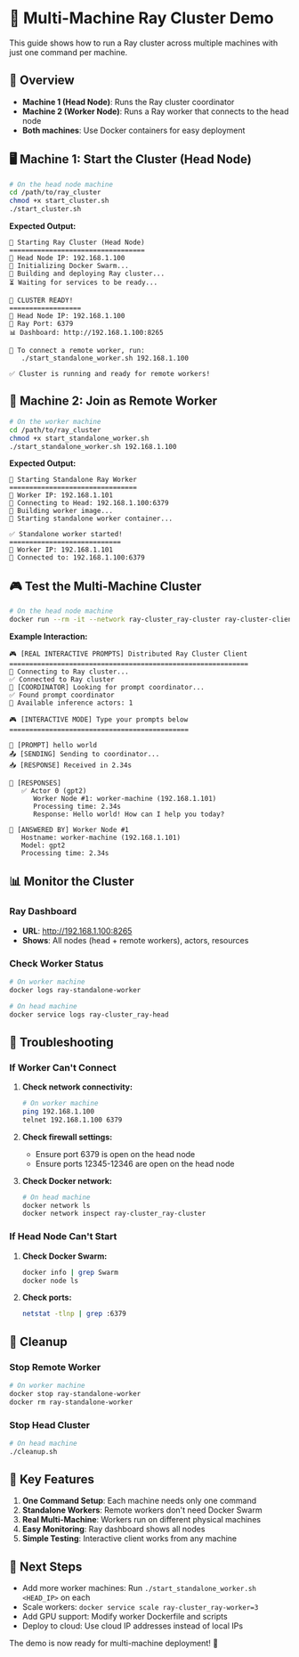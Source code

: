 # 🚀 Multi-Machine Ray Cluster Demo

This guide shows how to run a Ray cluster across multiple machines with just one command per machine.

## 🎯 Overview

- **Machine 1 (Head Node)**: Runs the Ray cluster coordinator
- **Machine 2 (Worker Node)**: Runs a Ray worker that connects to the head node
- **Both machines**: Use Docker containers for easy deployment

## 🖥️ Machine 1: Start the Cluster (Head Node)

```bash
# On the head node machine
cd /path/to/ray_cluster
chmod +x start_cluster.sh
./start_cluster.sh
```

**Expected Output:**
```
🚀 Starting Ray Cluster (Head Node)
==================================
📍 Head Node IP: 192.168.1.100
🔧 Initializing Docker Swarm...
🔨 Building and deploying Ray cluster...
⏳ Waiting for services to be ready...

🎯 CLUSTER READY!
==================
📍 Head Node IP: 192.168.1.100
🔌 Ray Port: 6379
📊 Dashboard: http://192.168.1.100:8265

🔗 To connect a remote worker, run:
   ./start_standalone_worker.sh 192.168.1.100

✅ Cluster is running and ready for remote workers!
```

## 🤖 Machine 2: Join as Remote Worker

```bash
# On the worker machine
cd /path/to/ray_cluster
chmod +x start_standalone_worker.sh
./start_standalone_worker.sh 192.168.1.100
```

**Expected Output:**
```
🤖 Starting Standalone Ray Worker
================================
📍 Worker IP: 192.168.1.101
🔗 Connecting to Head: 192.168.1.100:6379
🔨 Building worker image...
🚀 Starting standalone worker container...

✅ Standalone worker started!
============================
📍 Worker IP: 192.168.1.101
🔗 Connected to: 192.168.1.100:6379
```

## 🎮 Test the Multi-Machine Cluster

```bash
# On the head node machine
docker run --rm -it --network ray-cluster_ray-cluster ray-cluster-client:latest
```

**Example Interaction:**
```
🎮 [REAL INTERACTIVE PROMPTS] Distributed Ray Cluster Client
============================================================
🔗 Connecting to Ray cluster...
✅ Connected to Ray cluster
🎯 [COORDINATOR] Looking for prompt coordinator...
✅ Found prompt coordinator
🤖 Available inference actors: 1

🎮 [INTERACTIVE MODE] Type your prompts below
=============================================

🤖 [PROMPT] hello world
📤 [SENDING] Sending to coordinator...
📥 [RESPONSE] Received in 2.34s

💬 [RESPONSES]
   ✅ Actor 0 (gpt2)
      Worker Node #1: worker-machine (192.168.1.101)
      Processing time: 2.34s
      Response: Hello world! How can I help you today?

🎯 [ANSWERED BY] Worker Node #1
   Hostname: worker-machine (192.168.1.101)
   Model: gpt2
   Processing time: 2.34s
```

## 📊 Monitor the Cluster

### Ray Dashboard
- **URL**: http://192.168.1.100:8265
- **Shows**: All nodes (head + remote workers), actors, resources

### Check Worker Status
```bash
# On worker machine
docker logs ray-standalone-worker

# On head machine
docker service logs ray-cluster_ray-head
```

## 🔧 Troubleshooting

### If Worker Can't Connect
1. **Check network connectivity:**
   ```bash
   # On worker machine
   ping 192.168.1.100
   telnet 192.168.1.100 6379
   ```

2. **Check firewall settings:**
   - Ensure port 6379 is open on the head node
   - Ensure ports 12345-12346 are open on the head node

3. **Check Docker network:**
   ```bash
   # On head machine
   docker network ls
   docker network inspect ray-cluster_ray-cluster
   ```

### If Head Node Can't Start
1. **Check Docker Swarm:**
   ```bash
   docker info | grep Swarm
   docker node ls
   ```

2. **Check ports:**
   ```bash
   netstat -tlnp | grep :6379
   ```

## 🧹 Cleanup

### Stop Remote Worker
```bash
# On worker machine
docker stop ray-standalone-worker
docker rm ray-standalone-worker
```

### Stop Head Cluster
```bash
# On head machine
./cleanup.sh
```

## 🎯 Key Features

1. **One Command Setup**: Each machine needs only one command
2. **Standalone Workers**: Remote workers don't need Docker Swarm
3. **Real Multi-Machine**: Workers run on different physical machines
4. **Easy Monitoring**: Ray dashboard shows all nodes
5. **Simple Testing**: Interactive client works from any machine

## 🚀 Next Steps

- Add more worker machines: Run `./start_standalone_worker.sh <HEAD_IP>` on each
- Scale workers: `docker service scale ray-cluster_ray-worker=3`
- Add GPU support: Modify worker Dockerfile and scripts
- Deploy to cloud: Use cloud IP addresses instead of local IPs

The demo is now ready for multi-machine deployment! 🎉 